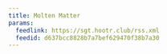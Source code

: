 ```yaml
---
title: Molten Matter
params:
  feedlink: https://sgt.hootr.club/rss.xml
  feedid: d637bcc8828b7a7bef629470f38b7a30
---
```

